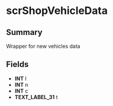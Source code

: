 # scrShopVehicleData

## Summary
Wrapper for new vehicles data

## Fields
* **INT** l
* **INT** n
* **INT** c
* **TEXT_LABEL_31** t